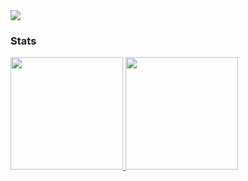 <img src="https://badges.pufler.dev/visits/GreekGod07/GreekGod07?style=flat&color=6875f5&logo=github" />

### Stats

<a href="https://github.com/GreekGod07">
  <img height="180em" src="https://github-readme-stats-eight-theta.vercel.app/api?username=GreekGod07&show_icons=true&theme=vue-dark&include_all_commits=true&count_private=true" />
  <img height="180em" src="https://github-readme-stats-eight-theta.vercel.app/api/top-langs/?username=GreekGod07&layout=compact&theme=vue-dark" />
</a>
